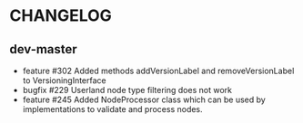 CHANGELOG
=========

dev-master
----------
* feature #302 Added methods addVersionLabel and removeVersionLabel to VersioningInterface
* bugfix #229 Userland node type filtering does not work
* feature #245 Added NodeProcessor class which can be used by implementations to validate and process nodes.
